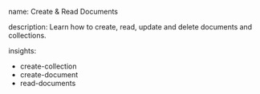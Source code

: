 name: Create & Read Documents

description: Learn how to create, read, update and delete documents and collections.

insights:
  - create-collection
  - create-document
  - read-documents
